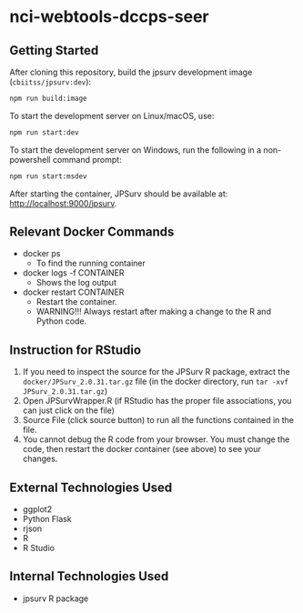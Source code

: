 # nci-webtools-dccps-seer

## Getting Started
After cloning this repository, build the jpsurv development image (`cbiitss/jpsurv:dev`):

```bash
npm run build:image
```

To start the development server on Linux/macOS, use:

```bash
npm run start:dev
```

To start the development server on Windows, run the following in a non-powershell command prompt:

```bash
npm run start:msdev
```

After starting the container, JPSurv should be available at: [http://localhost:9000/jpsurv](http://localhost:9000/jpsurv).


## Relevant Docker Commands

- docker ps
    - To find the running container
- docker logs -f CONTAINER
    - Shows the log output
- docker restart CONTAINER
    - Restart the container.
    - WARNING!!! Always restart after making a change to the R and Python code.

## Instruction for RStudio
1. If you need to inspect the source for the JPSurv R package, extract the `docker/JPSurv_2.0.31.tar.gz` file (in the docker directory, run `tar -xvf JPSurv_2.0.31.tar.gz`)
2. Open JPSurvWrapper.R (if RStudio has the proper file associations, you can just click on the file)
3. Source File (click source button) to run all the functions contained in the file.
4. You cannot debug the R code from your browser. You must change the code, then restart the docker container (see above) to see your changes.


## External Technologies Used
- ggplot2
- Python Flask
- rjson
- R
- R Studio

## Internal Technologies Used
- jpsurv R package
